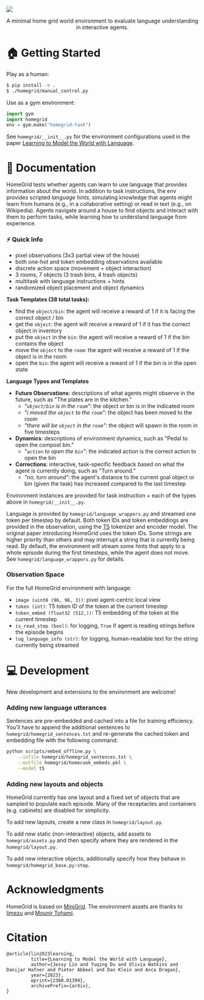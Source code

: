 ![](https://github.com/jlin816/homegrid/raw/main/banner.png)

<p align="center" font-weight="bold">
A minimal home grid world environment to evaluate language understanding in interactive agents.
</p>

# 🏠 Getting Started

Play as a human:
```bash
$ pip install -e .
$ ./homegrid/manual_control.py
```

Use as a gym environment:
```python
import gym
import homegrid
env = gym.make("homegrid-task")
```
See `homegrid/__init__.py` for the environment configurations used in the paper [Learning to Model the World with Language](https://dynalang.github.io/).

# 📑 Documentation

HomeGrid tests whether agents can learn to use language that provides information about the world. In addition to task instructions, the env provides scripted _language hints_, simulating knowledge that agents might learn from humans (e.g., in a collaborative setting) or read in text (e.g., on Wikipedia). Agents navigate around a house to find objects and interact with them to perform tasks, while learning how to understand language from experience.

### ⚡️ Quick Info
- pixel observations (3x3 partial view of the house)
- both one-hot and token embedding observations available
- discrete action space (movement + object interaction)
- 3 rooms, 7 objects (3 trash bins, 4 trash objects)
- multitask with language instructions + hints
- randomized object placement and object dynamics

**Task Templates (38 total tasks):**
- find the `object/bin`: the agent will receive a reward of 1 if it is facing the correct object / bin
- get the `object`: the agent will receive a reward of 1 if it has the correct object in inventory
- put the `object` in the `bin`: the agent will receive a reward of 1 if the bin contains the object
- move the `object` to the `room`: the agent will receive a reward of 1 if the object is in the room
- open the `bin`: the agent will receive a reward of 1 if the bin is in the open state

**Language Types and Templates**

- **Future Observations**: descriptions of what agents might observe in the future, such as "The plates are in the kitchen."
    - _"`object/bin` is in the `room`"_: the object or bin is in the indicated room
    - _"i moved the `object` to the `room`"_: the object has been moved to the room
    - _"there will be `object` in the `room`"_: the object will spawn in the room in five timesteps
- **Dynamics**: descriptions of environment dynamics, such as "Pedal to open the compost bin."
    - _"`action` to open the `bin`"_: the indicated action is the correct action to open the bin
- **Corrections**: interactive, task-specific feedback based on what the agent is currently doing, such as "Turn around."
    - _"no, turn around"_: the agent's distance to the current goal object or bin (given the task) has increased compared to the last timestep

Environment instances are provided for task instruction + each of the types above in `homegrid/__init__.py`.

Language is provided by `homegrid/language_wrappers.py` and streamed one token per timestep by default. Both token IDs and token embeddings are provided in the observation, using the [T5](https://arxiv.org/abs/1910.10683) tokenizer and encoder model. The original paper introducing HomeGrid uses the token IDs.
Some strings are higher priority than others and may interrupt a string that is currently being read. By default, the environment will stream some hints that apply to a whole episode during the first timesteps, while the agent does not move. See `homegrid/language_wrappers.py` for details.

### Observation Space

For the full HomeGrid environment with language:

- `image (uint8 (96, 96, 3))`: pixel agent-centric local view
- `token (int)`: T5 token ID of the token at the current timestep
- `token_embed (float32 (512,))`: T5 embedding of the token at the current timestep
- `is_read_step (bool)`: for logging, `True` if agent is reading strings before the episode begins
- `log_language_info (str)`: for logging, human-readable text for the string currently being streamed

# 💻 Development

New development and extensions to the environment are welcome!

### Adding new language utterances

Sentences are pre-embedded and cached into a file for training efficiency. You'll have to append the additional sentences to `homegrid/homegrid_sentences.txt` and re-generate the cached token and embedding file with the following command:
```bash
python scripts/embed_offline.py \
    --infile homegrid/homegrid_sentences.txt \
    --outfile homegrid/homecook_embeds.pkl \
    --model t5
```

### Adding new layouts and objects

HomeGrid currently has one layout and a fixed set of objects that are sampled to populate each episode. Many of the receptacles and containers (e.g. cabinets) are disabled for simplicity.

To add new layouts, create a new class in `homegrid/layout.py`.

To add new static (non-interactive) objects, add assets to `homegrid/assets.py` and then specify where they are rendered in the `homegrid/layout.py`.

To add new interactive objects, additionally specify how they behave in `homegrid/homegrid_base.py:step`.

# Acknowledgments

HomeGrid is based on [MiniGrid](https://github.com/Farama-Foundation/Minigrid).
The environment assets are thanks to [limezu](https://limezu.itch.io/) and [Mounir Tohami](https://mounirtohami.itch.io/).

# Citation

```
@article{lin2023learning,
         title={Learning to Model the World with Language},
         author={Jessy Lin and Yuqing Du and Olivia Watkins and Danijar Hafner and Pieter Abbeel and Dan Klein and Anca Dragan},
         year={2023},
         eprint={2308.01399},
         archivePrefix={arXiv},
}
```

